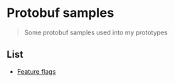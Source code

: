 # Protobuf samples

> Some protobuf samples used into my prototypes

## List

- [Feature flags](feature-flags)
